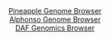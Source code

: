 <div id="Pineapple_Genome_Browser" align="center">
  <a href="https://igv.org/app/?sessionURL=blob:zZJbb5swGIb_i6VUm0Q4BhKQoimkzanpEuUwtlYVMmDADdjUdshJ.e_zok276aTmYtMkLswng9_38XMCNWIcUwI8YKqGrRoGUADP6W4Jy6pAn2GJOPBSWHCkAIZSxBCJEfBOIIVcwPViKr_Mhai4p2lYVM0Skoyq3FJhCY.UwB1XY1pqfVoUMKIMCsq45jNYUw1ndXOHIlhVqjzbUm0tgQJqsKhySjjVKkSycCf_F_4ahRkitERhuS0EvgQIZR6ZMVFT.KkXLHtxjDi_R4dx0u3dj3tfrLv149DpP65no2DtBDdLnBEotgx1_eHXVcMckKge.IMVd6bObjrRk0lwjPoPDev25m5fYYZ412gbHatjubYj0WCSoP3_1Fo..Mrm5mzRyot5tlnNO5PgdT5.maOk3vCX6du92.CsgILGW2kCiHPW9gxdsXRHsU2n.WNpdBRddyUdRjHwnp4VIBiMN3L70wmIQyV9ARy9bi_qKICyBDHgNV1dbxuua9qtdkt3XeOsnMCWFX8P7WC9cNu62TNNJ0xxIaTMSchJxVVIiFrHqZodr2TZp8v84eDOjjmsfSc2Db5umP5x_s3PR3.iqQB5.OUCZdX3ZPon3r0niCqia2UTfnYYSSTj2xwHrcFhHw_LlkmJPa5H2ZuAOrLudXBSykoo5H45ka8_jashw5AIOagxxxEusDgEkiPdAc8wLSkuiGlBpYmAZdEHXdEVw9Y__hbUOj.fvwM-">Pineapple Genome Browser</a>
</div>
<div id="Alphonso_Genome_Browser" align="center">
  <a href="https://igv.org/app/?sessionURL=blob:zZNdb9owFIb_iyWqTQqJk5BAIqEpUOgobddBKYOqipzECdYcO7VN.BL_fS7atJtVKhebJvnC5.jY5z2vHx9AjYUknIEQOKbtmbYNDCBXfDNFZUXxHSqxBGGOqMQGEDjHArMUg_AAciQVmk1u9MmVUpUMLYuoqlkiVnBTuiYq0Z4ztJFmykurzylFCRdIcSGtnkA1t0hRNzc4QVVl6t6u6VkZUshCtFpxJrlVYVbEG31f_CsVF5jxEsflmipyEhBrPVpjZuboUzSfRmmKpRzj3SjrRuNR9OgOZssrv7.cffk8n_nziykpGFJrgbuMDHfjeklu53u2G_TqhjMcbHtOw.ktllIHo4Z7eTHYVkRg2bXbdsftuEELansIy_D2f5pcL3Lm9B2vGE.LRyGCbZ48QObaJb3.5n3dVPCNuY8GoDxdaxpAuhLt0IaGC33Dc_zm69buGBAG2h3BCQifng2gBEq_6_KnA1C7SjMDJH5Zn_AxABcZFiBsBhC27SBwvFa7BYPAPhoHsBb071k7nE2CNnQix_HjnFClgc5iySppIsbMOs3NYn.mlyQnO9SbZlfOkg7pC7zuRzOf4qBIF3_08vWL6dan59ODvkfRP6HuPUJMlZyL2v3DeDRZqOkgKavWvujR1WW0v7sv8M3b9pxnTc5FiZSu1xkd_qStRoIgpnSiJpIkhBK1m2sX.QaEtuNqaEHKKdcUAlEkH6ABDduDH3_D6R6fjz8A">Alphonso Genome Browser</a>
</div>


<div id="DAF_Genomics_Browser" align="center">
  <a href="https://igv.org/app/?sessionURL=blob:tZFra9swFIb_i2D9ZDuWL0lsCMNrkzZLyGhSNzSlhBP7OHZmS54kN0lD_vuE1zHYhTHoQBIS5_K.Os.JPKOQBWckJI5FfYtSYhCZ8_0CqrrEGVQoSZhBKdEgAjMUyBIk4YlkIBXE86muzJWqZdjppJCZW2S8KhJpSdeC2pS8UTnqVNOxoIIXzmAvrYRXOllBB8o650zyDiQJSmnanRrZdr0HfXyPrduWuK6aUhWt6lqb0MZSKwPttmApHv5i5D8o61W8j5aLqK2f4HGcDqLJOLp3h_Hqunu5ij_dLOPu8mJRbBmoRuBg5N.y43hFIzqPFBtCHH2sd3eTw4Z779yri.GhLgTKAe3Rvtv3bI.Ss0FKnjQaAUlyQUPqGT2nbzieZ75eXb.rZyB4QcLHJ4MoAclnnf54IupYa1BE4pemZWYQLlIUJDQD2.7RIHB8r.fZQUDPxok0onxjkqN4HvRsJ3KcrrWBSutnRdmOTwv9GnwrjD911vtfMc0O8cvV9e5BfJhML6c3Gz.nu4f07n40u_0tJke7_.O3Mi4qUDr07fkKBUqtViFTP6i456fzVw--">DAF Genomics Browser</a>
</div>
